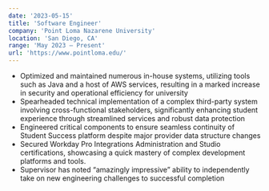 ```yaml
---
date: '2023-05-15'
title: 'Software Engineer'
company: 'Point Loma Nazarene University'
location: 'San Diego, CA'
range: 'May 2023 – Present'
url: 'https://www.pointloma.edu/'
---
```


- Optimized and maintained numerous in-house systems, utilizing tools such as Java and a host of AWS services, resulting in a marked increase in security and operational efficiency for university
- Spearheaded technical implementation of a complex third-party system involving cross-functional stakeholders, significantly enhancing student experience through streamlined services and robust data protection
- Engineered critical components to ensure seamless continuity of Student Success platform despite major provider data structure changes
- Secured Workday Pro Integrations Administration and Studio certifications, showcasing a quick mastery of complex development platforms and tools.
- Supervisor has noted “amazingly impressive” ability to independently take on new engineering challenges to successful completion
